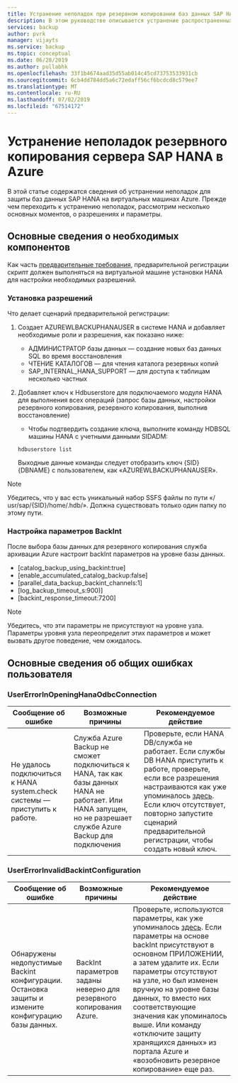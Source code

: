 ```yaml
---
title: Устранение неполадок при резервном копировании баз данных SAP HANA, с помощью службы архивации Azure | Документация Майкрософт
description: В этом руководстве описывается устранение распространенных ошибок при попытке резервного копирования баз данных SAP HANA, с помощью Azure Backup.
services: backup
author: pvrk
manager: vijayts
ms.service: backup
ms.topic: conceptual
ms.date: 06/28/2019
ms.author: pullabhk
ms.openlocfilehash: 33f1b4674aad35d55ab014c45cd73753533931cb
ms.sourcegitcommit: 6cb4dd784dd5a6c72edaff56cf6bcdcd8c579ee7
ms.translationtype: MT
ms.contentlocale: ru-RU
ms.lasthandoff: 07/02/2019
ms.locfileid: "67514172"
---
```

# <a name="troubleshoot-back-up-of-sap-hana-server-on-azure"></a>Устранение неполадок резервного копирования сервера SAP HANA в Azure

В этой статье содержатся сведения об устранении неполадок для защиты баз данных SAP HANA на виртуальных машинах Azure. Прежде чем переходить к устранению неполадок, рассмотрим несколько основных моментов, о разрешениях и параметры.

## <a name="understanding-pre-requisites"></a>Основные сведения о необходимых компонентов

Как часть [предварительные требования](backup-azure-sap-hana-database.md#prerequisites), предварительной регистрации скрипт должен выполняться на виртуальной машине установки HANA для настройки необходимых разрешений.

### <a name="setting-up-permissions"></a>Установка разрешений

Что делает сценарий предварительной регистрации:

1. Создает AZUREWLBACKUPHANAUSER в системе HANA и добавляет необходимые роли и разрешения, как показано ниже:
    - АДМИНИСТРАТОР базы данных — создание новых баз данных SQL во время восстановления
    - ЧТЕНИЕ КАТАЛОГОВ — для чтения каталога резервных копий
    - SAP_INTERNAL_HANA_SUPPORT — для доступа к таблицам несколько частных
2. Добавляет ключ к Hdbuserstore для подключаемого модуля HANA для выполнения всех операций (запрос базы данных, настройки резервного копирования, резервного копирования, выполнив восстановление)
   
   - Чтобы подтвердить создание ключа, выполните команду HDBSQL машины HANA с учетными данными SIDADM:

    ``` hdbsql
    hdbuserstore list
    ```
    
    Выходные данные команды следует отобразить ключ {SID} {DBNAME} с пользователем, как «AZUREWLBACKUPHANAUSER».

> [!NOTE]
> Убедитесь, что у вас есть уникальный набор SSFS файлы по пути «/ usr/sap/{SID}/home/.hdb/». Должна существовать только один папку по этому пути.

### <a name="setting-up-backint-parameters"></a>Настройка параметров BackInt

После выбора базы данных для резервного копирования служба архивации Azure настроит backInt параметров на уровне базы данных.

- [catalog_backup_using_backint:true]
- [enable_accumulated_catalog_backup:false]
- [parallel_data_backup_backint_channels:1]
- [log_backup_timeout_s:900)]
- [backint_response_timeout:7200]

> [!NOTE]
> Убедитесь, что эти параметры не присутствуют на уровне узла. Параметры уровня узла переопределит этих параметров и может вызвать другое поведение, чем ожидалось.

## <a name="understanding-common-user-errors"></a>Основные сведения об общих ошибках пользователя

### <a name="usererrorinopeninghanaodbcconnection"></a>UserErrorInOpeningHanaOdbcConnection

| Сообщение об ошибке | Возможные причины | Рекомендуемое действие |
|---|---|---|
| Не удалось подключиться к HANA system.check системы — приступить к работе.| Служба Azure Backup не сможет подключиться к HANA, так как базы данных HANA не работает. Или HANA запущен, но не разрешает службе Azure Backup для подключения | Проверьте, если HANA DB/служба не работает. Если службы DB HANA приступить к работе, проверьте, если все разрешения настраиваются как уже упоминалось [здесь](#setting-up-permissions). Если ключ отсутствует, повторно запустите сценарий предварительной регистрации, чтобы создать новый ключ. |

### <a name="usererrorinvalidbackintconfiguration"></a>UserErrorInvalidBackintConfiguration

| Сообщение об ошибке | Возможные причины | Рекомендуемое действие |
|---|---|---|
| Обнаружены недопустимые Backint конфигурации. Остановка защиты и измените конфигурацию базы данных.| BackInt параметров заданы неверно для резервного копирования Azure. | Проверьте, используются параметры, как уже упоминалось [здесь](#setting-up-backint-parameters). Если параметры на основе backInt присутствуют в основном ПРИЛОЖЕНИИ, а затем удалите их. Если параметры отсутствуют на узле, но был изменен вручную на уровне базы данных, то вместо них соответствующие значения как упоминалось выше. Или команду «отключите защиту хранящихся данных» из портала Azure и «возобновить резервное копирование» еще раз.|
